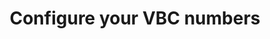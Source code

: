 ---
title: Configure your VBC numbers
description: Configure one or more VBC numbers to use with the service.
navigation_weight: 2
---